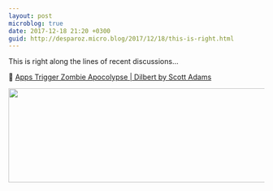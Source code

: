 ```yaml
---
layout: post
microblog: true
date: 2017-12-18 21:20 +0300
guid: http://desparoz.micro.blog/2017/12/18/this-is-right.html
---
```

This is right along the lines of recent discussions…

🔗 [Apps Trigger Zombie Apocolypse | Dilbert by Scott Adams](http://dilbert.com/strip/2017-12-18?utm_source=dilbert.com/newsletter&utm_medium=email&utm_campaign=brand-loyalty&utm_content=strip-image)

<img src="http://desparoz.me/uploads/2017/08f25b0ab7.jpg" width="600" height="186" />
